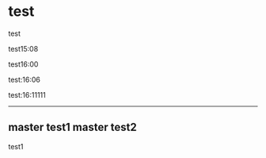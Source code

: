 # test
test


test15:08



test16:00



test:16:06


test:16:11111

------
master test1
master test2
---

test1
